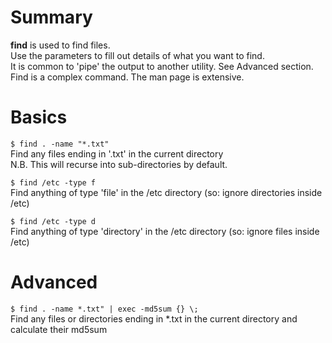 # Summary

**find** is used to find files.  
Use the parameters to fill out details of what you want to find.  
It is common to 'pipe' the output to another utility. See Advanced section.  
Find is a complex command. The man page is extensive.

# Basics

`$ find . -name "*.txt"`  
Find any files ending in '.txt' in the current directory  
N.B. This will recurse into sub-directories by default.  

`$ find /etc -type f`  
Find anything of type 'file' in the /etc directory (so: ignore directories inside /etc)  

`$ find /etc -type d`  
Find anything of type 'directory' in the /etc directory (so: ignore files inside /etc)  

# Advanced

`$ find . -name *.txt" | exec -md5sum {} \;`  
Find any files or directories ending in *.txt in the current directory and calculate their md5sum

